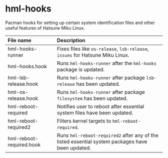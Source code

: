 # hml-hooks

Pacman hooks for setting up certain system identification files and other useful features of Hatsune Miku Linux.

File name | Description
:--- | :---
hml-hooks-runner | Fixes files like `os-release`, `lsb-release`, `issues` for Hatsune Miku Linux.
hml-hooks.hook | Runs `hml-hooks-runner` after the `hml-hooks` package is updated.
hml-lsb-release.hook | Runs `hml-hooks-runner` after package `lsb-release` has been updated.
hml-os-release.hook | Runs `hml-hooks-runner` after package `filesystem` has been updated.
hml-reboot-required | Notifies user to reboot after essential system files have been updated.
hml-reboot-required2 | Filters kernel targets to `hml-reboot-required`.
hml-reboot-required.hook | Runs `hml-reboot-required2` after any of the listed essential system packages have been updated.
